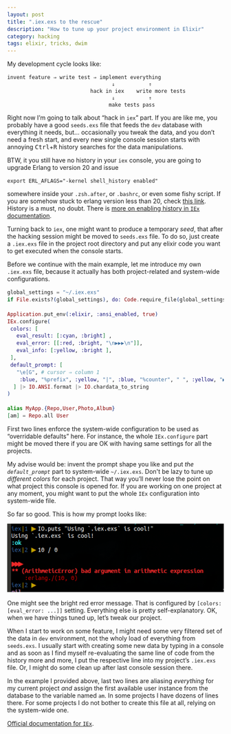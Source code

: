 ```yaml
---
layout: post
title: ".iex.exs to the rescue"
description: "How to tune up your project environment in Elixir"
category: hacking
tags: elixir, tricks, dwim
---
```


My development cycle looks like:

    invent feature ⇒ write test ⇒ implement everything
                                      ⇓           ⇑
                               hack in iex    write more tests
                                      ⇓           ⇑
                                     make tests pass

Right now I’m going to talk about “hack in `iex`” part. If you are like me,
you probably have a good `seeds.exs` file that feeds the `dev` database with
everything it needs, but... occasionally you tweak the data, and you don’t
need a fresh start, and every new single console session starts with annoying
<kbd>Ctrl</kbd>+<kbd>R</kbd> history searches for the data manipulations.

BTW, it you still have no history in your `iex` console, you are going to
upgrade Erlang to version 20 and issue

    export ERL_AFLAGS="-kernel shell_history enabled"

somewhere inside your `.zsh.after`, or `.bashrc`, or even some fishy script.
If you are somehow stuck to erlang version less than 20, check
[this link](https://github.com/ferd/erlang-history). History is a must,
no doubt. There is [more on enabling history in `IEx` documentation](https://hexdocs.pm/iex/IEx.html#module-shell-history).

Turning back to `iex`, one might want to produce a temporary _seed_, that after
the hacking session might be moved to `seeds.exs` file. To do so, just
create a `.iex.exs` file in the project root directory and put any elixir
code you want to get executed when the console starts.

Before we continue with the main example, let me introduce my own `.iex.exs`
file, because it actually has both project-related and system-wide
configurations.

```elixir
global_settings = "~/.iex.exs"
if File.exists?(global_settings), do: Code.require_file(global_settings)

Application.put_env(:elixir, :ansi_enabled, true)
IEx.configure(
 colors: [
   eval_result: [:cyan, :bright] ,
   eval_error: [[:red, :bright, "\n▶▶▶\n"]],
   eval_info: [:yellow, :bright ],
 ],
 default_prompt: [
   "\e[G", # cursor ⇒ column 1
    :blue, "%prefix", :yellow, "|", :blue, "%counter", " ", :yellow, "▶", :reset
  ] |> IO.ANSI.format |> IO.chardata_to_string
)

alias MyApp.{Repo,User,Photo,Album}
[am] = Repo.all User
```

First two lines enforce the system-wide configuration to be used as
“overridable defaults” here. For instance, the whole `IEx.configure` part
might be moved there if you are OK with having same settings for all
the projects.

My advise would be: invent the prompt shape you like and put
_the `default_prompt`_ part to system-wide `~/.iex.exs`. Don't be lazy to
tune up _different colors_ for each project. That way you’ll never lose
the point on what project this console is opened for. If you are working
on one project at any moment, you might want to put the whole `IEx`
configuration into system-wide file.

So far so good. This is how my prompt looks like:

![iex 1>](img/20171229-1.jpg)

One might see the bright red error message. That is configured by
`[colors: [eval_error: ...]]` setting. Everything else is pretty
self-explanatory. OK, when we have things tuned up, let’s tweak our project.

When I start to work on some feature, I might need some very filtered set
of the data in `dev` environment, not the wholy load of everything from
`seeds.exs`. I usually start with creating some new data by typing in a console
and as soon as I find myself re-evaluating the same line of code from
the history more and more, I put the respective line into my project’s `.iex.exs`
file. Or, I might do some clean up after last console session there.

In the example I provided above, last two lines are aliasing _everything_
for my current project _and_ assign the first available user instance from the
database to the variable named `am`. In some projects I have dozens of lines
there. For some projects I do not bother to create this file at all, relying
on the system-wide one.

[Official documentation for `IEx`](https://hexdocs.pm/iex/IEx.html#module-the-iex-exs-file).
